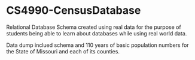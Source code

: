 # CS4990-CensusDatabase
Relational Database Schema created using real data for the purpose of students being able to learn about databases while using real world data. 

Data dump inclued schema and 110 years of basic population numbers for the State of Missouri and each of its counties. 
